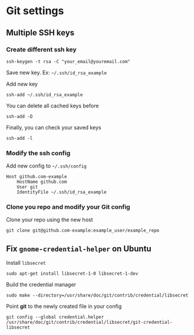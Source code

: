 # Git settings

## Multiple SSH keys

### Create different ssh key

    ssh-keygen -t rsa -C "your_email@youremail.com"

Save new key. Ex: `~/.ssh/id_rsa_example`

Add new key

    ssh-add ~/.ssh/id_rsa_example

You can delete all cached keys before

    ssh-add -D

Finally, you can check your saved keys

    ssh-add -l

### Modify the ssh config

Add new config to `~/.ssh/config`

    Host github.com-example
        HostName github.com
        User git
        IdentityFile ~/.ssh/id_rsa_example

### Clone you repo and modify your Git config

Clone your repo using the new host

    git clone git@github.com-example:example_user/example_repo

## Fix `gnome-credential-helper` on Ubuntu

Install `libsecret`

    sudo apt-get install libsecret-1-0 libsecret-1-dev

Build the credential manager

    sudo make --directory=/usr/share/doc/git/contrib/credential/libsecret

Point **git** to the newly created file in your config

    git config --global credential.helper /usr/share/doc/git/contrib/credential/libsecret/git-credential-libsecret
